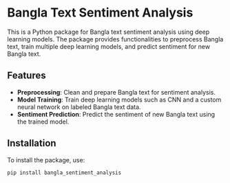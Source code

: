 # Bangla Text Sentiment Analysis

This is a Python package for Bangla text sentiment analysis using deep learning models. The package provides functionalities to preprocess Bangla text, train multiple deep learning models, and predict sentiment for new Bangla text.

## Features

- **Preprocessing**: Clean and prepare Bangla text for sentiment analysis.
- **Model Training**: Train deep learning models such as CNN and a custom neural network on labeled Bangla text data.
- **Sentiment Prediction**: Predict the sentiment of new Bangla text using the trained model.

## Installation

To install the package, use:

```bash
pip install bangla_sentiment_analysis
